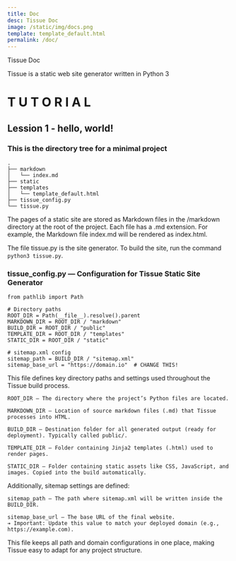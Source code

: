 ```yaml
---
title: Doc
desc: Tissue Doc
image: /static/img/docs.png
template: template_default.html
permalink: /doc/
---
```

Tissue Doc

Tissue is a static web site generator written in Python 3

# T U T O R I A L #

## Lession 1 - hello, world! ##

### This is the directory tree for a minimal project ###

    .
    ├── markdown
    │   └── index.md
    ├── static
    ├── templates
    │   └── template_default.html
    ├── tissue_config.py
    └── tissue.py

The pages of a static site are stored as Markdown files in the /markdown directory at the root of the project. Each file has a .md extension. For example, the Markdown file index.md will be rendered as index.html.

The file tissue.py is the site generator. To build the site, run the command `python3 tissue.py`.

### tissue_config.py — Configuration for Tissue Static Site Generator ###

    from pathlib import Path

    # Directory paths
    ROOT_DIR = Path(__file__).resolve().parent
    MARKDOWN_DIR = ROOT_DIR / "markdown"
    BUILD_DIR = ROOT_DIR / "public"
    TEMPLATE_DIR = ROOT_DIR / "templates"
    STATIC_DIR = ROOT_DIR / "static"
    
    # sitemap.xml config
    sitemap_path = BUILD_DIR / "sitemap.xml"
    sitemap_base_url = "https://domain.io"  # CHANGE THIS!

This file defines key directory paths and settings used throughout the Tissue build process.

    ROOT_DIR — The directory where the project’s Python files are located.

    MARKDOWN_DIR — Location of source markdown files (.md) that Tissue processes into HTML.

    BUILD_DIR — Destination folder for all generated output (ready for deployment). Typically called public/.

    TEMPLATE_DIR — Folder containing Jinja2 templates (.html) used to render pages.

    STATIC_DIR — Folder containing static assets like CSS, JavaScript, and images. Copied into the build automatically.

Additionally, sitemap settings are defined:

    sitemap_path — The path where sitemap.xml will be written inside the BUILD_DIR.

    sitemap_base_url — The base URL of the final website.
    ➔ Important: Update this value to match your deployed domain (e.g., https://example.com).

This file keeps all path and domain configurations in one place, making Tissue easy to adapt for any project structure.
